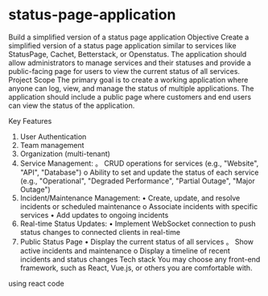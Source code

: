# status-page-application

Build a simplified version of a status page application
Objective
Create a simplified version of a status page application similar to services like StatusPage, Cachet, Betterstack, or Openstatus. The application should allow administrators to manage services and their statuses and provide a public-facing page for users to view the current status of all services.
Project Scope
The primary goal is to create a working application where anyone can log, view, and manage the status of multiple applications. The application should include a public page where customers and end users can view the status of the application.


Key Features
1. User Authentication
2. Team management
3. Organization (multi-tenant)
4. Service Management:
。 CRUD operations for services (e.g., "Website", "API", "Database")
o Ability to set and update the status of each service (e.g., "Operational", "Degraded Performance", "Partial Outage", "Major Outage")
5. Incident/Maintenance Management:
• Create, update, and resolve incidents or scheduled maintenance
o Associate incidents with specific services
• Add updates to ongoing incidents
6. Real-time Status Updates:
• Implement WebSocket connection to push status changes to connected clients in real-time
7. Public Status Page
• Display the current status of all services
。 Show active incidents and maintenance
o Display a timeline of recent incidents and status changes
Tech stack
You may choose any front-end framework, such as React, Vue.js, or others you are comfortable with.

using react code